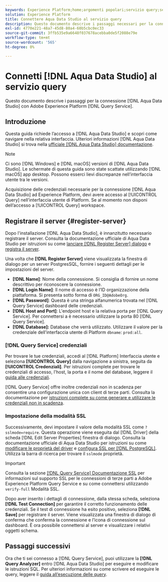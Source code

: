 ```yaml
---
keywords: Experience Platform;home;argomenti popolari;servizio query;servizio query;Aqua Data Studio;studio dati Aqua;connettersi al servizio query;
solution: Experience Platform
title: Connettere Aqua Data Studio al servizio query
description: Questo documento descrive i passaggi necessari per la connessione di Aqua Data Studio con Adobe Experience Platform Query Service.
exl-id: 4770e221-48a7-45d8-80a4-60b5cbc0ec33
source-git-commit: 3ffb535e9a6648f037678acebba0de5f2088e79e
workflow-type: tm+mt
source-wordcount: '565'
ht-degree: 0%

---
```


# Connetti [!DNL Aqua Data Studio] al servizio query

Questo documento descrive i passaggi per la connessione [!DNL Aqua Data Studio] con Adobe Experience Platform [!DNL Query Service].

## Introduzione

Questa guida richiede l’accesso a [!DNL Aqua Data Studio] e scopri come navigare nella relativa interfaccia. Ulteriori informazioni [!DNL Aqua Data Studio] si trova nella [ufficiale [!DNL Aqua Data Studio] documentazione](https://www.aquaclusters.com/app/home/project/public/aquadatastudio/wikibook/Documentation21.1/page/0/Aqua-Data-Studio-21-1).

>[!NOTE]
>
>Ci sono [!DNL Windows] e [!DNL macOS] versioni di [!DNL Aqua Data Studio]. Le schermate di questa guida sono state scattate utilizzando [!DNL macOS] app desktop. Possono esserci lievi discrepanze nell’interfaccia utente tra le versioni.

Acquisizione delle credenziali necessarie per la connessione [!DNL Aqua Data Studio] ad Experience Platform, devi avere accesso al [!UICONTROL Query] nell’interfaccia utente di Platform. Se al momento non disponi dell’accesso a [!UICONTROL Query] workspace.

## Registrare il server {#register-server}

Dopo l&#39;installazione [!DNL Aqua Data Studio], è innanzitutto necessario registrare il server. Consulta la documentazione ufficiale di Aqua Data Studio per istruzioni su come [lanciare [!DNL Register Server] dialogo](https://www.aquaclusters.com/app/home/project/public/aquadatastudio/wikibook/Documentation18/page/81/Registering-a-Database-Server#launching_the_register_server_dialog) e [registra il server](https://www.aquaclusters.com/app/home/project/public/aquadatastudio/wikibook/Documentation18/page/81/Registering-a-Database-Server#steps_to_register_a_server_in_aqua_data_studio).

Una volta che **[!DNL Register Server]** viene visualizzata la finestra di dialogo per un server PostgresSQL, fornire i seguenti dettagli per le impostazioni del server.

- **[!DNL Name]**: Nome della connessione. Si consiglia di fornire un nome descrittivo per riconoscere la connessione.
- **[!DNL Login Name]**: Il nome di accesso è l’ID organizzazione della piattaforma. Si presenta sotto forma di `ORG_ID@AdobeOrg`.
- **[!DNL Password]**: Questa è una stringa alfanumerica trovata nel [!DNL Query Service] dashboard delle credenziali.
- **[!DNL Host and Port]**: L&#39;endpoint host e la relativa porta per [!DNL Query Service]. Per connettersi a è necessario utilizzare la porta 80 [!DNL Query Service].
- **[!DNL Database]:** Database che verrà utilizzato. Utilizzare il valore per la credenziale dell’interfaccia utente di Platform `dbname`: `prod:all`.

### [!DNL Query Service] credenziali

Per trovare le tue credenziali, accedi al [!DNL Platform] Interfaccia utente e seleziona **[!UICONTROL Query]** dalla navigazione a sinistra, seguita da **[!UICONTROL Credenziali]**. Per istruzioni complete per trovare le credenziali di accesso, l&#39;host, la porta e il nome del database, leggere il [guida alle credenziali](../ui/credentials.md).

[!DNL Query Service] offre inoltre credenziali non in scadenza per consentire una configurazione unica con client di terze parti. Consulta la documentazione per [istruzioni complete su come generare e utilizzare le credenziali non in scadenza](../ui/credentials.md#non-expiring-credentials).

### Impostazione della modalità SSL

Successivamente, devi impostare il valore della modalità SSL come `?sslmode=require`. Questa operazione viene eseguita dal [!DNL Driver] della scheda [!DNL Edit Server Properties] finestra di dialogo. Consulta la documentazione ufficiale di Aqua Data Studio per istruzioni su come [modificare le proprietà del driver](https://www.aquaclusters.com/app/home/project/public/aquadatastudio/wikibook/Documentation13/page/116/PostgreSQL#drivers) e [configura SSL per [!DNL PostgreSQL]](https://www.aquaclusters.com/app/home/project/public/aquadatastudio/wikibook/Documentation20/page/SSL-Configuration/SSL-Configuration). Utilizza la barra di ricerca per trovare il `sslmode` proprietà.

>[!IMPORTANT]
>
>Consulta la sezione [[!DNL Query Service] Documentazione SSL](./ssl-modes.md) per informazioni sul supporto SSL per le connessioni di terze parti a Adobe Experience Platform Query Service e su come connettersi utilizzando `verify-full` Modalità SSL.

Dopo aver inserito i dettagli di connessione, dalla stessa scheda, seleziona **[!DNL Test Connection]** per garantire il corretto funzionamento delle credenziali. Se il test di connessione ha esito positivo, seleziona **[!DNL Save]** per registrare il server. Viene visualizzata una finestra di dialogo di conferma che conferma la connessione e l’icona di connessione sul dashboard. È ora possibile connettersi al server e visualizzare i relativi oggetti schema.

## Passaggi successivi

Ora che ti sei connesso a [!DNL Query Service], puoi utilizzare la **[!DNL Query Analyzer]** entro [!DNL Aqua Data Studio] per eseguire e modificare le istruzioni SQL. Per ulteriori informazioni su come scrivere ed eseguire le query, leggere il [guida all’esecuzione delle query](../best-practices/writing-queries.md).

